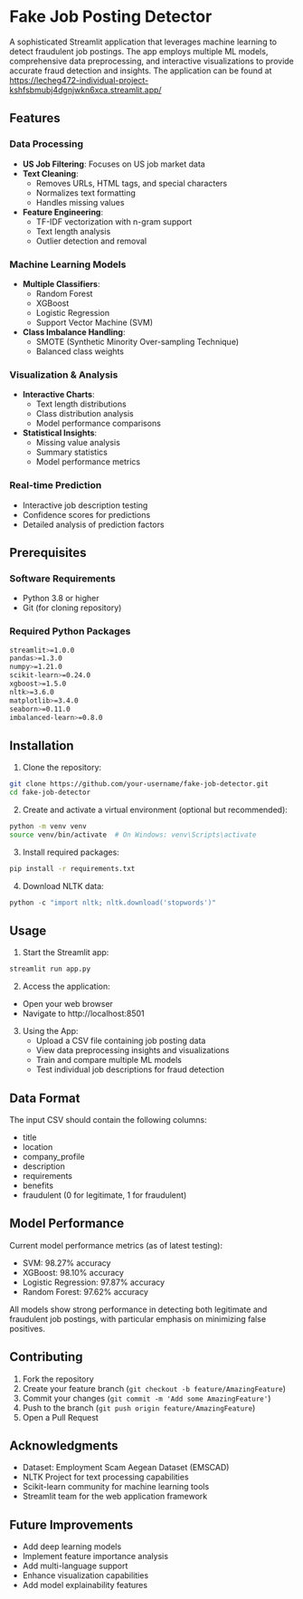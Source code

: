# Fake Job Posting Detector

A sophisticated Streamlit application that leverages machine learning to detect fraudulent job postings. The app employs multiple ML models, comprehensive data preprocessing, and interactive visualizations to provide accurate fraud detection and insights. The application can be found at https://lecheg472-individual-project-kshfsbmubj4dgnjwkn6xca.streamlit.app/  

## Features

### Data Processing
- **US Job Filtering**: Focuses on US job market data
- **Text Cleaning**: 
  - Removes URLs, HTML tags, and special characters
  - Normalizes text formatting
  - Handles missing values
- **Feature Engineering**:
  - TF-IDF vectorization with n-gram support
  - Text length analysis
  - Outlier detection and removal

### Machine Learning Models
- **Multiple Classifiers**:
  - Random Forest
  - XGBoost
  - Logistic Regression
  - Support Vector Machine (SVM)
- **Class Imbalance Handling**:
  - SMOTE (Synthetic Minority Over-sampling Technique)
  - Balanced class weights

### Visualization & Analysis
- **Interactive Charts**:
  - Text length distributions
  - Class distribution analysis
  - Model performance comparisons
- **Statistical Insights**:
  - Missing value analysis
  - Summary statistics
  - Model performance metrics

### Real-time Prediction
- Interactive job description testing
- Confidence scores for predictions
- Detailed analysis of prediction factors

## Prerequisites

### Software Requirements
- Python 3.8 or higher
- Git (for cloning repository)

### Required Python Packages
```bash
streamlit>=1.0.0
pandas>=1.3.0
numpy>=1.21.0
scikit-learn>=0.24.0
xgboost>=1.5.0
nltk>=3.6.0
matplotlib>=3.4.0
seaborn>=0.11.0
imbalanced-learn>=0.8.0
```

## Installation

1. Clone the repository:
```bash
git clone https://github.com/your-username/fake-job-detector.git
cd fake-job-detector
```

2. Create and activate a virtual environment (optional but recommended):
```bash
python -m venv venv
source venv/bin/activate  # On Windows: venv\Scripts\activate
```

3. Install required packages:
```bash
pip install -r requirements.txt
```

4. Download NLTK data:
```python
python -c "import nltk; nltk.download('stopwords')"
```

## Usage

1. Start the Streamlit app:
```bash
streamlit run app.py
```

2. Access the application:
- Open your web browser
- Navigate to http://localhost:8501

3. Using the App:
   - Upload a CSV file containing job posting data
   - View data preprocessing insights and visualizations
   - Train and compare multiple ML models
   - Test individual job descriptions for fraud detection

## Data Format

The input CSV should contain the following columns:
- title
- location
- company_profile
- description
- requirements
- benefits
- fraudulent (0 for legitimate, 1 for fraudulent)

## Model Performance

Current model performance metrics (as of latest testing):
- SVM: 98.27% accuracy
- XGBoost: 98.10% accuracy
- Logistic Regression: 97.87% accuracy
- Random Forest: 97.62% accuracy

All models show strong performance in detecting both legitimate and fraudulent job postings, with particular emphasis on minimizing false positives.

## Contributing

1. Fork the repository
2. Create your feature branch (`git checkout -b feature/AmazingFeature`)
3. Commit your changes (`git commit -m 'Add some AmazingFeature'`)
4. Push to the branch (`git push origin feature/AmazingFeature`)
5. Open a Pull Request


## Acknowledgments

- Dataset: Employment Scam Aegean Dataset (EMSCAD)
- NLTK Project for text processing capabilities
- Scikit-learn community for machine learning tools
- Streamlit team for the web application framework


## Future Improvements

- Add deep learning models
- Implement feature importance analysis
- Add multi-language support
- Enhance visualization capabilities
- Add model explainability features
